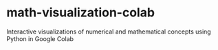 # math-visualization-colab
Interactive visualizations of numerical and mathematical concepts using Python in Google Colab
